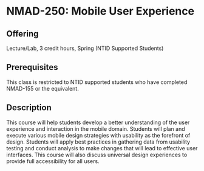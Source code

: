 # NMAD-250: Mobile User Experience

## Offering

Lecture/Lab, 3 credit hours, Spring (NTID Supported Students)

## Prerequisites
This class is restricted to NTID supported students who have completed NMAD-155 or the equivalent.

## Description

This course will help students develop a better understanding of the user experience and interaction in the mobile domain. Students will plan and execute various mobile design strategies with usability as the forefront of design. Students will apply best practices in gathering data from usability testing and conduct analysis to make changes that will lead to effective user interfaces. This course will also discuss universal design experiences to provide full accessibility for all users.
